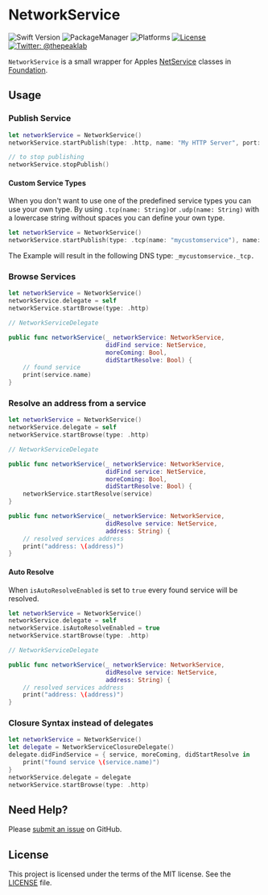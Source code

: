 # NetworkService

![Swift Version](https://img.shields.io/badge/Swift-4.1.2-orange.svg)
![PackageManager](https://img.shields.io/badge/PackageManager-Carthage|SwiftPM-brightgreen.svg?style=flat)
![Platforms](https://img.shields.io/badge/Platforms-iOS|macOS|tvOS-yellow.svg?style=flat)
[![License](https://img.shields.io/badge/License-MIT-green.svg?style=flat)](https://github.com/thepeaklab/NetworkService/blob/master/LICENSE)
[![Twitter: @thepeaklab](https://img.shields.io/badge/contact-@thepeaklab-009fee.svg?style=flat)](https://twitter.com/thepeaklab)

`NetworkService` is a small wrapper for Apples [NetService](https://developer.apple.com/documentation/foundation/netservice) classes in [Foundation](https://developer.apple.com/documentation/foundation).

## Usage

### Publish Service

```swift
let networkService = NetworkService()
networkService.startPublish(type: .http, name: "My HTTP Server", port: 80)

// to stop publishing
networkService.stopPublish()
```

#### Custom Service Types

When you don't want to use one of the predefined service types you can use your own type.
By using `.tcp(name: String)`or `.udp(name: String)` with a lowercase string without spaces you can define your own type.

```swift
let networkService = NetworkService()
networkService.startPublish(type: .tcp(name: "mycustomservice"), name: "My Custom Service", port: 1234)
```

The Example will result in the following DNS type: `_mycustomservice._tcp.`

### Browse Services

```swift
let networkService = NetworkService()
networkService.delegate = self
networkService.startBrowse(type: .http)

// NetworkServiceDelegate

public func networkService(_ networkService: NetworkService,
                           didFind service: NetService,
                           moreComing: Bool,
                           didStartResolve: Bool) {
    // found service
    print(service.name)
}
```

### Resolve an address from a service

```swift
let networkService = NetworkService()
networkService.delegate = self
networkService.startBrowse(type: .http)

// NetworkServiceDelegate

public func networkService(_ networkService: NetworkService,
                           didFind service: NetService,
                           moreComing: Bool,
                           didStartResolve: Bool) {
    networkService.startResolve(service)
}

public func networkService(_ networkService: NetworkService,
                           didResolve service: NetService,
                           address: String) {
    // resolved services address
    print("address: \(address)")
}
```

#### Auto Resolve

When `isAutoResolveEnabled` is set to `true` every found service will be resolved.

```swift
let networkService = NetworkService()
networkService.delegate = self
networkService.isAutoResolveEnabled = true
networkService.startBrowse(type: .http)

// NetworkServiceDelegate

public func networkService(_ networkService: NetworkService,
                           didResolve service: NetService,
                           address: String) {
    // resolved services address
    print("address: \(address)")
}
```

### Closure Syntax instead of delegates

```swift
let networkService = NetworkService()
let delegate = NetworkServiceClosureDelegate()
delegate.didFindService = { service, moreComing, didStartResolve in
    print("found service \(service.name)")
}
networkService.delegate = delegate
networkService.startBrowse(type: .http)
```

## Need Help?

Please [submit an issue](https://github.com/thepeaklab/NetworkService/issues) on GitHub.

## License

This project is licensed under the terms of the MIT license. See the [LICENSE](LICENSE) file.
